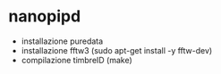# nanopipd

- installazione puredata
- installazione fftw3 (sudo apt-get install -y fftw-dev)
- compilazione timbreID (make)
